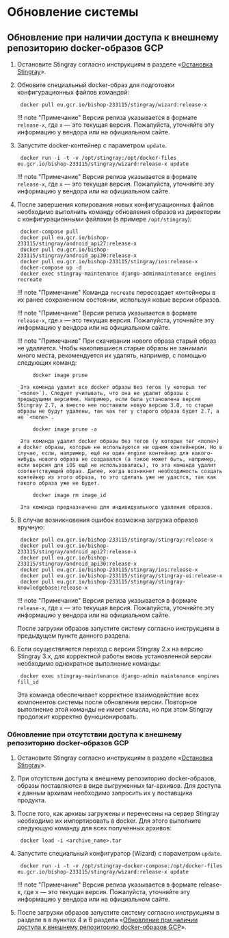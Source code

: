 # Обновление системы

## Обновление при наличии доступа к внешнему репозиторию docker-образов GCP

1. Остановите Stingray согласно инструкциям в разделе «[Остановка Stingray]()». 
2. Обновите специальный docker-образ для подготовки конфигурационных файлов командой:

        docker pull eu.gcr.io/bishop-233115/stingray/wizard:release-x

    !!! note "Примечание"
        Версия релиза указывается в формате `release-x`, где `x` — это текущая версия. Пожалуйста, уточняйте эту информацию у вендора или на официальном сайте.

3. Запустите docker-контейнер с параметром `update`.

        docker run -i -t -v /opt/stingray:/opt/docker-files eu.gcr.io/bishop-233115/stingray/wizard:release-x update

    !!! note "Примечание"
        Версия релиза указывается в формате `release-x`, где `x` — это текущая версия. Пожалуйста, уточняйте эту информацию у вендора или на официальном сайте.

4. После завершения копирования новых конфигурационных файлов необходимо выполнить команду обновления образов из директории с конфигурационными файлами (в примере `/opt/stingray`):

        docker-compose pull
        docker pull eu.gcr.io/bishop-233115/stingray/android_api27:release-x
        docker pull eu.gcr.io/bishop-233115/stingray/android_api30:release-x
        docker pull eu.gcr.io/bishop-233115/stingray/ios:release-x
        docker-compose up -d
        docker exec stingray-maintenance django-adminmaintenance engines recreate

    !!! note "Примечание"
        Команда `recreate` пересоздает контейнеры в их ранее сохраненном состоянии, используя новые версии образов.

    !!! note "Примечание"
        Версия релиза указывается в формате `release-x`, где `x` — это текущая версия. Пожалуйста, уточняйте эту информацию у вендора или на официальном сайте.

    !!! note "Примечание"
        При скачивании нового образа старый образ не удаляется. Чтобы накопившиеся старые образы не занимали много места, рекомендуется их удалять, например, с помощью следующих команд:

            docker image prune

        Эта команда удалит все docker образы без тегов (у которых тег `<none>`). Следует учитывать, что она не удалит образы с предыдущими версиями. Например, если была установлена версия Stingray 2.7, а вместо нее поставили новую версию 3.0, то старые образы не будут удалены, так как тег у старого образа будет 2.7, а не `<none>`.

            docker image prune -a

        Эта команда удалит docker образы без тегов (у которых тег <none>) и docker образы, которые не используются ни одним контейнером. Но в случае, если, например, ещё ни один engine контейнер для какого-нибудь нового образа не создавался (а такое может быть, например, если версия для iOS ещё не использовалась), то эта команда удалит соответствующий образ. Далее, когда возникнет необходимость создать контейнер из этого образа, то это сделать уже не удастся, так как такого образа уже не будет.

            docker image rm image_id

        Эта команда предназначена для индивидуального удаления образов.

5. В случае возникновения ошибок возможна загрузка образов вручную:

        docker pull eu.gcr.io/bishop-233115/stingray/stingray:release-x
        docker pull eu.gcr.io/bishop-233115/stingray/android_api27:release-x
        docker pull eu.gcr.io/bishop-233115/stingray/android_api30:release-x
        docker pull eu.gcr.io/bishop-233115/stingray/ios:release-x
        docker pull eu.gcr.io/bishop-233115/stingray/stingray-ui:release-x
        docker pull eu.gcr.io/bishop-233115/stingray/stingray-knowledgebase:release-x

    !!! note "Примечание"
        Версия релиза указывается в формате `release-x`, где `x` — это текущая версия. Пожалуйста, уточняйте эту информацию у вендора или на официальном сайте.

    После загрузки образов запустите систему согласно инструкциям в предыдущем пункте данного раздела.

6. Если осуществляется переход с версии Stingray 2.х на версию Stingray 3.х, для корректной работы вновь установленной версии необходимо однократное выполнение команды:

        docker exec stingray-maintenance django-admin maintenance engines fill_id

    Эта команда обеспечивает корректное взаимодействие всех компонентов системы после обновления версии. Повторное выполнение этой команды не имеет смысла, но при этом Stingray продолжит корректно функционировать.

### Обновление при отсутствии доступа к внешнему репозиторию docker-образов GCP

1. Остановите Stingray согласно инструкциям в разделе «[Остановка Stingray]()».

2. При отсутствии доступа к внешнему репозиторию docker-образов, образы поставляются в виде выгруженных tar-архивов. Для доступа к данным архивам необходимо запросить их у поставщика продукта.

3. После того, как архивы загружены и перенесены на сервер Stingray необходимо их импортировать в docker. Для этого выполните следующую команду для всех полученных архивов:

        docker load -i <archive_name>.tar

4. Запустите специальный конфигуратор (Wizard) с параметром `update`.

        docker run -i -t -v /opt/stingray-docker-compose:/opt/docker-files eu.gcr.io/bishop-233115/stingray/wizard:release-x update

    !!! note "Примечание"
        Версия релиза указывается в формате release-x, где x — это текущая версия. Пожалуйста, уточняйте эту информацию у вендора или на официальном сайте.

5. После загрузки образов запустите систему согласно инструкциям в разделе в в пунктах 4 и 6 раздела «[Обновление при наличии доступа к внешнему репозиторию docker-образов GCP]()».